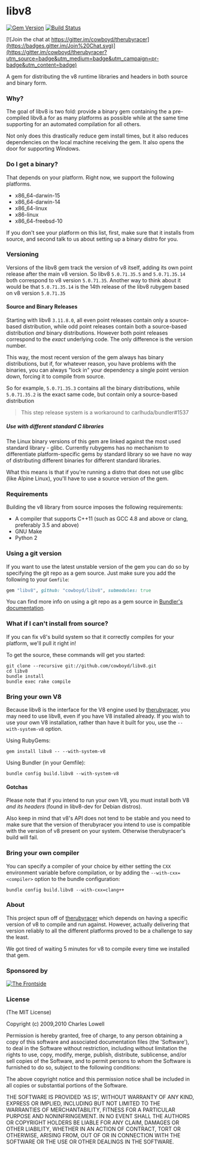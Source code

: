# libv8
[![Gem Version](https://badge.fury.io/rb/libv8.svg)](http://badge.fury.io/rb/libv8)
[![Build Status](https://travis-ci.org/cowboyd/libv8.svg?branch=master)](https://travis-ci.org/cowboyd/libv8)
<!-- [![Build status](https://ci.appveyor.com/api/projects/status/ugeqff972kxlba5j?svg=true)](https://ci.appveyor.com/project/cowboyd/libv8) -->
[![Join the chat at https://gitter.im/cowboyd/therubyracer](https://badges.gitter.im/Join%20Chat.svg)](https://gitter.im/cowboyd/therubyracer?utm_source=badge&utm_medium=badge&utm_campaign=pr-badge&utm_content=badge)

A gem for distributing the v8 runtime libraries and headers in both
source and binary form.

### Why?

The goal of libv8 is two fold: provide a binary gem containing the a
pre-compiled libv8.a for as many platforms as possible while at the
same time supporting for an automated compilation for all others.

Not only does this drastically reduce gem install times, but it also
reduces dependencies on the local machine receiving the gem. It also
opens the door for supporting Windows.

### Do I get a binary?

That depends on your platform. Right now, we support the following
platforms.

* x86_64-darwin-15
* x86_64-darwin-14
* x86_64-linux
* x86-linux
* x86_64-freebsd-10

If you don't see your platform on this list, first, make sure that it
installs from source, and second talk to us about setting up a binary
distro for you.

### Versioning

Versions of the libv8 gem track the version of v8 itself, adding its
own point release after the main v8 version. So libv8 `5.0.71.35.5`
and `5.0.71.35.14` both correspond to v8 version `5.0.71.35`. Another
way to think about it would be that `5.0.71.35.14` is the 14th release
of the libv8 rubygem based on v8 version `5.0.71.35`

#### Source and Binary Releases

Starting with libv8 `3.11.8.0`, all even point releases contain
only a source-based distribution, while odd point releases contain both
a source-based distribution *and* binary distributions. However both
point releases correspond to the *exact* underlying code. The only
difference is the version number.

This way, the most recent version of the gem always has binary
distributions, but if, for whatever reason, you have problems with the
binaries, you can always "lock in" your dependency a single point version
down, forcing it to compile from source.

So for example, `5.0.71.35.3` contains all the binary distributions,
while `5.0.71.35.2` is the exact same code, but contain only a
source-based distribution

> This step release system is a workaround to carlhuda/bundler#1537

##### Use with different standard C libraries

The Linux binary versions of this gem are linked against the most used standard
library - glibc. Currently rubygems has no mechanism to differentiate
platform-specific gems by standard library so we have no way of distributing
different binaries for different standard libraries.

What this means is that if you're running a distro that does not use glibc
(like Alpine Linux), you'll have to use a source version of the gem.

### Requirements

Building the v8 library from source imposes the following requirements:

*  A compiler that supports C++11 (such as GCC 4.8 and above or clang,
preferably 3.5 and above)
*  GNU Make
*  Python 2

### Using a git version

If you want to use the latest unstable version of the gem you can do
so by specifying the git repo as a gem source. Just make sure you add
the following to your `Gemfile`:

```Ruby
gem "libv8", github: "cowboyd/libv8", submodules: true
```

You can find more info on using a git repo as a gem source in
[Bundler's documentation](http://bundler.io/v1.3/git.html).

### What if I can't install from source?

If you can fix v8's build system so that it correctly compiles for your
platform, we'll pull it right in!

To get the source, these commands will get you started:

    git clone --recursive git://github.com/cowboyd/libv8.git
    cd libv8
    bundle install
    bundle exec rake compile

### Bring your own V8

Because libv8 is the interface for the V8 engine used by
[therubyracer](http://github.com/cowboyd/therubyracer), you may need
to use libv8, even if you have V8 installed already. If you wish to
use your own V8 installation, rather than have it built for you, use
the `--with-system-v8` option.

Using RubyGems:

    gem install libv8 -- --with-system-v8

Using Bundler (in your Gemfile):

    bundle config build.libv8 --with-system-v8

#### Gotchas

Please note that if you intend to run your own V8, you must install
both V8 *and its headers* (found in libv8-dev for Debian distros).

Also keep in mind that v8's API does not tend to be stable and you
need to make sure that the version of therubyracer you intend to use
is compatible with the version of v8 present on your system. Otherwise
therubyracer's build will fail.

### Bring your own compiler

You can specify a compiler of your choice by either setting the `CXX`
environment variable before compilation, or by adding the
`--with-cxx=<compiler>` option to the bundle configuration:

    bundle config build.libv8 --with-cxx=clang++

### About

This project spun off of
[therubyracer](http://github.com/cowboyd/therubyracer) which depends
on having a specific version of v8 to compile and run against.
However, actually delivering that version reliably to all the
different platforms proved to be a challenge to say the least.

We got tired of waiting 5 minutes for v8 to compile every time we
installed that gem.

### Sponsored by

<a href="http://thefrontside.net">![The Frontside](/thefrontside.png)</a>

### License

(The MIT License)

Copyright (c) 2009,2010 Charles Lowell

Permission is hereby granted, free of charge, to any person obtaining
a copy of this software and associated documentation files (the
'Software'), to deal in the Software without restriction, including
without limitation the rights to use, copy, modify, merge, publish,
distribute, sublicense, and/or sell copies of the Software, and to
permit persons to whom the Software is furnished to do so, subject to
the following conditions:

The above copyright notice and this permission notice shall be
included in all copies or substantial portions of the Software.

THE SOFTWARE IS PROVIDED 'AS IS', WITHOUT WARRANTY OF ANY KIND,
EXPRESS OR IMPLIED, INCLUDING BUT NOT LIMITED TO THE WARRANTIES OF
MERCHANTABILITY, FITNESS FOR A PARTICULAR PURPOSE AND NONINFRINGEMENT.
IN NO EVENT SHALL THE AUTHORS OR COPYRIGHT HOLDERS BE LIABLE FOR ANY
CLAIM, DAMAGES OR OTHER LIABILITY, WHETHER IN AN ACTION OF CONTRACT,
TORT OR OTHERWISE, ARISING FROM, OUT OF OR IN CONNECTION WITH THE
SOFTWARE OR THE USE OR OTHER DEALINGS IN THE SOFTWARE.

